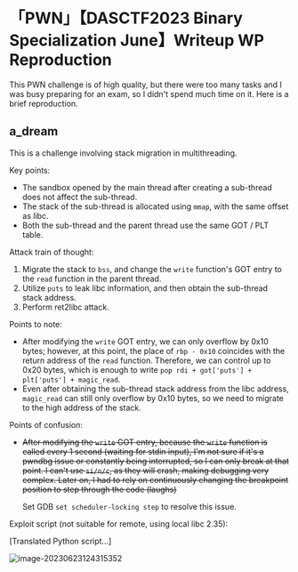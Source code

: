 # 「PWN」【DASCTF2023 Binary Specialization June】Writeup WP Reproduction

This PWN challenge is of high quality, but there were too many tasks and I was busy preparing for an exam, so I didn't spend much time on it. Here is a brief reproduction.

## a_dream

This is a challenge involving stack migration in multithreading.

Key points:

- The sandbox opened by the main thread after creating a sub-thread does not affect the sub-thread.
- The stack of the sub-thread is allocated using `mmap`, with the same offset as libc.
- Both the sub-thread and the parent thread use the same GOT / PLT table.

Attack train of thought:

1. Migrate the stack to `bss`, and change the `write` function's GOT entry to the `read` function in the parent thread.
2. Utilize `puts` to leak libc information, and then obtain the sub-thread stack address.
3. Perform ret2libc attack.

Points to note:

- After modifying the `write` GOT entry, we can only overflow by 0x10 bytes; however, at this point, the place of `rbp - 0x10` coincides with the return address of the `read` function. Therefore, we can control up to 0x20 bytes, which is enough to write `pop rdi + got['puts'] + plt['puts'] + magic_read`.
- Even after obtaining the sub-thread stack address from the libc address, `magic_read` can still only overflow by 0x10 bytes, so we need to migrate to the high address of the stack.

Points of confusion:

- ~~After modifying the `write` GOT entry, because the `write` function is called every 1 second (waiting for stdin input), I'm not sure if it's a pwndbg issue or constantly being interrupted, so I can only break at that point. I can't use `si/n/c`, as they will crash, making debugging very complex. Later on, I had to rely on continuously changing the breakpoint position to step through the code (laughs)~~

  Set GDB `set scheduler-locking step` to resolve this issue.

Exploit script (not suitable for remote, using local libc 2.35):

[Translated Python script...]

![image-20230623124315352](https://oss.nova.gal/img/image-20230623124315352.png)

<!-- AI -->
